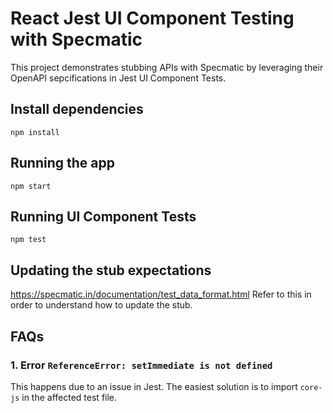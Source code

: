 # React Jest UI Component Testing with Specmatic
This project demonstrates stubbing APIs with Specmatic by leveraging their OpenAPI sepcifications in Jest UI Component Tests.

## Install dependencies
```npm install```

## Running the app
```npm start```

## Running UI Component Tests
```npm test``` 

## Updating the stub expectations
https://specmatic.in/documentation/test_data_format.html 
Refer to this in order to understand how to update the stub.

## FAQs

### 1. Error `ReferenceError: setImmediate is not defined`

This happens due to an issue in Jest. The easiest solution is to import `core-js` in the affected test file.
